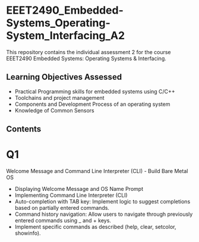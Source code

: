 # EEET2490_Embedded-Systems_Operating-System_Interfacing_A2

This repository contains the individual assessment 2 for the course EEET2490 Embedded Systems: Operating Systems & Interfacing.

## Learning Objectives Assessed
- Practical Programming skills for embedded systems using C/C++
- Toolchains and project management
- Components and Development Process of an operating system
- Knowledge of Common Sensors

## Contents

# Q1
Welcome Message and Command Line Interpreter (CLI) - Build Bare Metal OS
- Displaying Welcome Message and OS Name Prompt
- Implementing Command Line Interpreter (CLI)
- Auto-completion with TAB key: Implement logic to suggest completions based on partially entered commands.
- Command history navigation: Allow users to navigate through previously entered commands using _ and + keys.
- Implement specific commands as described (help, clear, setcolor, showinfo).

